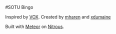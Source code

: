 #SOTU Bingo

Inspired by [VOX](http://www.vox.com/2015/1/20/7863073/sotu-bingo).
Created by [mharen](http://twitter.com/mharen) and [xdumaine](http://twitter.com/xdumaine)

Built with [Meteor](https://www.meteor.com/) on [Nitrous](https://www.nitrous.io/).